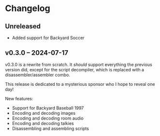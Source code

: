 # Changelog

## Unreleased

- Added support for Backyard Soccer

## v0.3.0 – 2024-07-17

v0.3.0 is a rewrite from scratch. It _should_ support everything the previous version did, except for the script decompiler, which is replaced with a disassembler/assembler combo.

This release is dedicated to a mysterious sponsor who I hope to reveal one day!

New features:

- Support for Backyard Baseball 1997
- Encoding and decoding images
- Encoding and decoding room audio
- Encoding and decoding talkies
- Disassembling and assembling scripts
